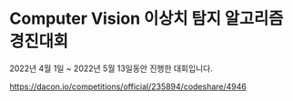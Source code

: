 # Computer Vision 이상치 탐지 알고리즘 경진대회

2022년 4월 1일 ~ 2022년 5월 13일동안 진행한 대회입니다. 

https://dacon.io/competitions/official/235894/codeshare/4946
